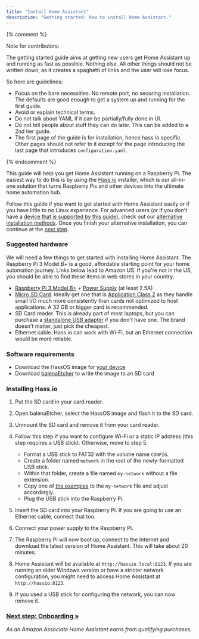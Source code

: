 ```yaml
---
title: "Install Home Assistant"
description: "Getting started: How to install Home Assistant."
---
```


{% comment %}

Note for contributors:

The getting started guide aims at getting new users get Home Assistant up and
running as fast as possible. Nothing else. All other things should not be
written down, as it creates a spaghetti of links and the user will lose focus.

So here are guidelines:

 - Focus on the bare necessities. No remote port, no securing installation. The
   defaults are good enough to get a system up and running for the first guide.
 - Avoid or explain technical terms.
 - Do not talk about YAML if it can be partially/fully done in UI.
 - Do not tell people about stuff they can do later. This can be added to a
   2nd tier guide.
 - The first page of the guide is for installation, hence hass.io specific.
   Other pages should not refer to it except for the page introducing the last
   page that introduces `configuration.yaml`.

{% endcomment %}

This guide will help you get Home Assistant running on a Raspberry Pi. The easiest way to do this is by using the [Hass.io](/hassio/) installer, which is our all-in-one solution that turns Raspberry Pis and other devices into the ultimate home automation hub.

Follow this guide if you want to get started with Home Assistant easily or if you have little to no Linux experience. For advanced users (or if you don't have a [device that is supported by this guide][supported]), check out our [alternative installation methods](/docs/installation/). Once you finish your alternative installation, you can continue at the [next step][next-step].

[supported]: /hassio/installation/

### Suggested hardware

We will need a few things to get started with installing Home Assistant. The Raspberry Pi 3 Model B+ is a good, affordable starting point for your home automation journey. Links below lead to Amazon US. If you're not in the US, you should be able to find these items in web stores in your country.

- [Raspberry Pi 3 Model B+](https://amzn.to/2IAyNl0) + [Power Supply](https://www.raspberrypi.org/help/faqs/#powerReqs) (at least 2.5A)
- [Micro SD Card](https://amzn.to/2X0Z2di). Ideally get one that is [Application Class 2](https://www.sdcard.org/developers/overview/application/index.html) as they handle small I/O much more consistently than cards not optimized to host applications. A 32 GB or bigger card is recommended.
- SD Card reader. This is already part of most laptops, but you can purchase a [standalone USB adapter](https://amzn.to/2WWxntY) if you don't have one. The brand doesn't matter, just pick the cheapest.
- Ethernet cable. Hass.io can work with Wi-Fi, but an Ethernet connection would be more reliable.

### Software requirements

- Download the HassOS image for [your device](/hassio/installation/)
- Download [balenaEtcher] to write the image to an SD card

[balenaEtcher]: https://www.balena.io/etcher

### Installing Hass.io

1. Put the SD card in your card reader.
2. Open balenaEtcher, select the HassOS image and flash it to the SD card.
3. Unmount the SD card and remove it from your card reader.
4. Follow this step if you want to configure Wi-Fi or a static IP address (this step requires a USB stick). Otherwise, move to step 5.
   - Format a USB stick to FAT32 with the volume name `CONFIG`.
   - Create a folder named `network` in the root of the newly-formatted USB stick.
   - Within that folder, create a file named `my-network` without a file extension.
   - Copy one of [the examples] to the `my-network` file and adjust accordingly.
   - Plug the USB stick into the Raspberry Pi.

5. Insert the SD card into your Raspberry Pi. If you are going to use an Ethernet cable, connect that too.
6. Connect your power supply to the Raspberry Pi.
7. The Raspberry Pi will now boot up, connect to the Internet and download the latest version of Home Assistant. This will take about 20 minutes.
8. Home Assistant will be available at `http://hassio.local:8123`. If you are running an older Windows version or have a stricter network configuration, you might need to access Home Assistant at `http://hassio:8123`.
9. If you used a USB stick for configuring the network, you can now remove it.

[the examples]: https://github.com/home-assistant/hassos/blob/dev/Documentation/network.md

### [Next step: Onboarding &raquo;][next-step]

[next-step]: /getting-started/onboarding/

_As an Amazon Associate Home Assistant earns from qualifying purchases._
